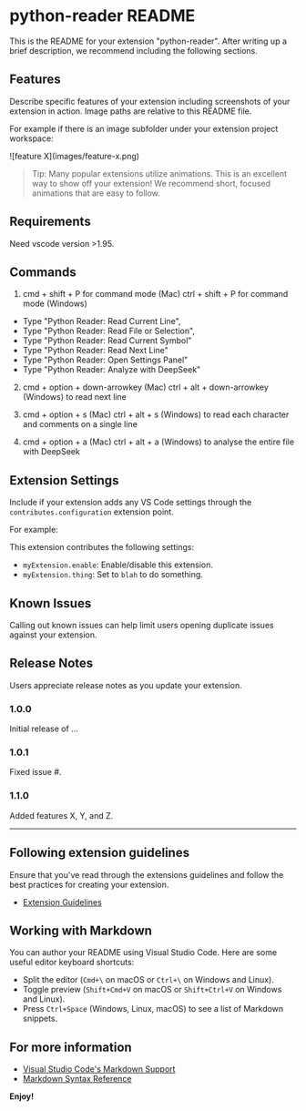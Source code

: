 # python-reader README

This is the README for your extension "python-reader". After writing up a brief description, we recommend including the following sections.

## Features

Describe specific features of your extension including screenshots of your extension in action. Image paths are relative to this README file.

For example if there is an image subfolder under your extension project workspace:

\!\[feature X\]\(images/feature-x.png\)

> Tip: Many popular extensions utilize animations. This is an excellent way to show off your extension! We recommend short, focused animations that are easy to follow.

## Requirements

Need vscode version >1.95.

## Commands

1. cmd + shift + P for command mode (Mac)
ctrl + shift + P for command mode (Windows)
- Type "Python Reader: Read Current Line",
- Type "Python Reader: Read File or Selection",
- Type "Python Reader: Read Current Symbol"
- Type "Python Reader: Read Next Line"
- Type "Python Reader: Open Settings Panel"
- Type "Python Reader: Analyze with DeepSeek"

2. cmd + option + down-arrowkey (Mac)
ctrl + alt + down-arrowkey (Windows)
    to read next line

3. cmd + option + s (Mac)
ctrl + alt + s (Windows)
    to read each character and comments on a single line

4. cmd + option + a (Mac)
ctrl + alt + a (Windows)
    to analyse the entire file with DeepSeek

## Extension Settings

Include if your extension adds any VS Code settings through the `contributes.configuration` extension point.

For example:

This extension contributes the following settings:

* `myExtension.enable`: Enable/disable this extension.
* `myExtension.thing`: Set to `blah` to do something.

## Known Issues

Calling out known issues can help limit users opening duplicate issues against your extension.

## Release Notes

Users appreciate release notes as you update your extension.

### 1.0.0

Initial release of ...

### 1.0.1

Fixed issue #.

### 1.1.0

Added features X, Y, and Z.

---

## Following extension guidelines

Ensure that you've read through the extensions guidelines and follow the best practices for creating your extension.

* [Extension Guidelines](https://code.visualstudio.com/api/references/extension-guidelines)

## Working with Markdown

You can author your README using Visual Studio Code. Here are some useful editor keyboard shortcuts:

* Split the editor (`Cmd+\` on macOS or `Ctrl+\` on Windows and Linux).
* Toggle preview (`Shift+Cmd+V` on macOS or `Shift+Ctrl+V` on Windows and Linux).
* Press `Ctrl+Space` (Windows, Linux, macOS) to see a list of Markdown snippets.

## For more information

* [Visual Studio Code's Markdown Support](http://code.visualstudio.com/docs/languages/markdown)
* [Markdown Syntax Reference](https://help.github.com/articles/markdown-basics/)

**Enjoy!**
